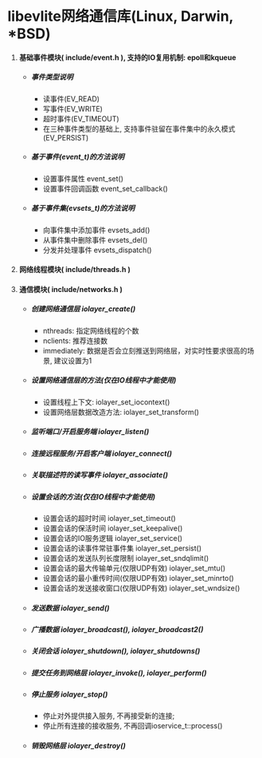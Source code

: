 # libevlite网络通信库(Linux, Darwin, *BSD)

1. #### 基础事件模块( include/event.h ), 支持的IO复用机制: epoll和kqueue

   - ##### 事件类型说明

      - 读事件(EV_READ)
      - 写事件(EV_WRITE)
      - 超时事件(EV_TIMEOUT)
      - 在三种事件类型的基础上, 支持事件驻留在事件集中的永久模式(EV_PERSIST)

   - ##### 基于事件(event_t)的方法说明

      - 设置事件属性 event_set()
      - 设置事件回调函数 event_set_callback()

   - ##### 基于事件集(evsets_t)的方法说明

      - 向事件集中添加事件 evsets_add()
      - 从事件集中删除事件 evsets_del()
      - 分发并处理事件 evsets_dispatch()

2. #### 网络线程模块( include/threads.h )

3. #### 通信模块( include/networks.h )

   - ##### 创建网络通信层 iolayer_create()

     - nthreads: 指定网络线程的个数
     - nclients: 推荐连接数
     - immediately: 数据是否会立刻推送到网络层，对实时性要求很高的场景, 建议设置为1

   - ##### 设置网络通信层的方法(仅在IO线程中才能使用)

     - 设置线程上下文: iolayer_set_iocontext()
     - 设置网络层数据改造方法: iolayer_set_transform()

   - ##### 监听端口/开启服务端 iolayer_listen()

   - ##### 连接远程服务/开启客户端 iolayer_connect()

   - ##### 关联描述符的读写事件 iolayer_associate()

   - ##### 设置会话的方法(仅在IO线程中才能使用)

     - 设置会话的超时时间 iolayer_set_timeout()
     - 设置会话的保活时间 iolayer_set_keepalive()
     - 设置会话的IO服务逻辑 iolayer_set_service()
     - 设置会话的读事件常驻事件集 iolayer_set_persist()
     - 设置会话的发送队列长度限制 iolayer_set_sndqlimit()
     - 设置会话的最大传输单元(仅限UDP有效) iolayer_set_mtu()
     - 设置会话的最小重传时间(仅限UDP有效) iolayer_set_minrto()
     - 设置会话的发送接收窗口(仅限UDP有效) iolayer_set_wndsize()

   - ##### 发送数据 iolayer_send()

   - ##### 广播数据 iolayer_broadcast(), iolayer_broadcast2()

   - ##### 关闭会话 iolayer_shutdown(), iolayer_shutdowns()

   - ##### 提交任务到网络层 iolayer_invoke(), iolayer_perform()

   - ##### 停止服务 iolayer_stop()

     - 停止对外提供接入服务, 不再接受新的连接;
     - 停止所有连接的接收服务, 不再回调ioservice_t::process()

   - ##### 销毁网络层 iolayer_destroy()


